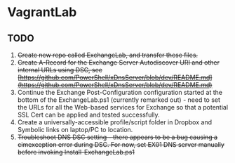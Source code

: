 # VagrantLab

## TODO

1. ~~Create new repo called ExchangeLab, and transfer these files.~~
1. ~~Create A-Record for the Exchange Server Autodiscover URI and other internal URLs using DSC, see [https://github.com/PowerShell/xDnsServer/blob/dev/README.md](https://github.com/PowerShell/xDnsServer/blob/dev/README.md)~~
1. Continue the Exchange Post-Configuration configuration started at the bottom of the ExchangeLab.ps1 (currently remarked out) - need to set the URLs for all the Web-based services for Exchange so that a potential SSL Cert can be applied and tested successfully.
1. Create a universally-accessible profile/script folder in Dropbox and Symbolic links on laptop/PC to location.
1. ~~Troubleshoot DNS DSC setting - there appears to be a bug causing a cimexception error during DSC. For now, set EX01 DNS server manually before invoking Install-ExchangeLab.ps1~~
